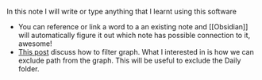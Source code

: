 In this note I will write or type anything that I learnt using this software

- You can reference or link a word to a an existing note and [[Obsidian]] will automatically figure it out which note has possible connection to it, awesome!
- [This post](https://forum.obsidian.md/t/excluding-including-folders-in-graph-view/15213) discuss how to filter graph. What I interested in is how we can exclude path from the graph. This will be useful to exclude the Daily folder.